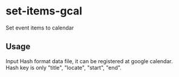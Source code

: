 # set-items-gcal
Set event items to calendar

## Usage
Input Hash format data file, it can be registered at google calendar.  
Hash key is only "title", "locate", "start", "end".  
